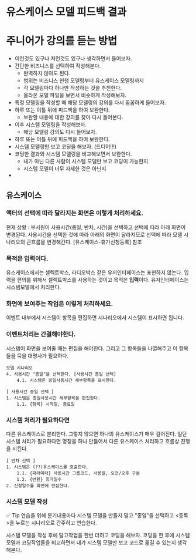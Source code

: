 # 유스케이스 모델 피드백 결과

# 주니어가 강의를 듣는 방법
- 이런것도 있구나 저런것도 있구나 생각하면서 들어보자.
- 간단한 비즈니스를 선택하여 작성해본다.
	- 완벽하지 않아도 된다.
	- 범위는 비즈니스 현행 모델링부터 유스케이스 모델링까지
	- 각 모델링마다 하나만 작성하는 것을 추천한다.
	- 올라온 모델 파일을 보면서 비슷하게 작성해보자.
- 특정 모델링을 작성할 때 해당 모델링의 강의를 다시 꼼꼼하게 들어보자.
- 하루 또는 이틀 뒤에 피드백을 하여 보완한다.
	- 보완할 내용에 대한 강의를 찾아 다시 들어본다.
- 이후 시스템 모델링을 작성해보자. 
	- 해당 모델링 강의도 다시 들어보자.
- 하루 또는 이틀 뒤에 피드백을 하여 보완한다.
- 시스템 모델링만 보고 코딩을 해보자. (드디어!!!)
- 코딩한 결과와 시스템 모델링을 비교해보면서 보완한다.
	- 내가 아닌 다른 사람이 시스템 모델만 보고 코딩이 가능한지
	- 시스템 모델이 너무 자세한 것은 아닌지
- 

## 유스케이스 

### 액터의 선택에 따라 달라지는 화면은 이렇게 처리하세요.
현재 상황 : 부서원이 사용시간(종일, 반차, 시간)을 선택하고 선택에 따라 아래 화면이 변경된다.
사용시간을 선택한 것에 따라 아래의 화면이 달라지므로
선택에 따라 모델 시나리오의 큰흐름을 변경해간다.
[유스케이스-휴가신청등록] 참조

### 목적은 입력이다.
유스케이스에서는 셀렉트박스, 라디오박스 같은 유저인터페이스는 표현하지 않는다.
입력을 편의를 위해서 셀렉트박스를 사용하는 것이고 목적은 **입력**이다.
유저인터페이스는 시스템모델에서 처리한다.

### 화면에 보여주는 작업은 이렇게 처리하세요.
이벤트 내부에서 시스템이 항목을 편집하면 
시나리오에서 시스템이 표시하면 됩니다.

### 이벤트처리는 간결해야한다.
시스템이 화면을 보여줄 때는 편집을 해야한다.
그리고 그 항목들을 나열해주고 이 항목들을 묶을 대명사가 필요하다.
```
모델 시나리오
4. 사용시간 "종일"을 선택한다. [사용시간 종일 선택]
	4.1. 시스템은 종일사용시간 세부항목을 표시한다.
	
[ 사용시간 종일 선택 ]
1. 시스템은 종일사용시간 세부항목을 편집한다.
    1.1. {항목} 시작일, 종료일
```

### 시스템 처리가 필요하다면
다른 유스케이스로 분리한다.
그렇지 않으면 하나의 유스케이스가 매우 길어진다.
일단 시스템 처리가 필요하다면 명칭을 하나 만들어서 다른 유스케이스 처리하고 흐름상 진행을 시킨다.
```
[ 반차 선택 ]
1. 시스템은 (??)유스케이스를 호출한다.
    1.1. {파라미터} 사용시간 그룹코드, 사용일, 오전/오후 구분
    1.2. {반환} 휴가일수
2. 신청일수를 화면에 편집한다.
```

### 시스템 모델 작성 
✅ Tip
연습을 위해 분기내용마다 시스템 모델을 만들지 말고
"종일"을 선택하고 <등록>을 누르는 시나리오로 간주하고 연습한다.

시스템 모델을 작성 후에 탈고작업을 한번 더하고 코딩을 해보자.
코딩을 한 후에 시스템 모델과 코딩작업물을 비교하면서
내가 시스템 모델만 보고 코드로 옮길 수 있는지 생각해본다.

